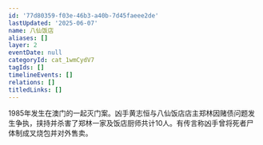 ```yaml
---
id: '77d80359-f03e-46b3-a40b-7d45faeee2de'
lastUpdated: '2025-06-07'
name: 八仙饭店
aliases: []
layer: 2
eventDate: null
categoryId: cat_1wmCydV7
tagIds: []
timelineEvents: []
relations: []
titledLinks: []
---
```

1985年发生在澳门的一起灭门案。凶手黄志恒与八仙饭店店主郑林因赌债问题发生争执，挟持并杀害了郑林一家及饭店厨师共计10人。有传言称凶手曾将死者尸体制成叉烧包并对外售卖。
